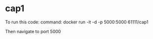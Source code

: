 # cap1
To run this code:
command: docker run -it -d -p 5000:5000 61111/cap1

Then navigate to port 5000
